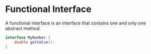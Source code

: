 # Functional Interface

A functional interface is an interface that contains one and only one abstract method.

```java
interface MyNumber { 
	double getValue();
}
```